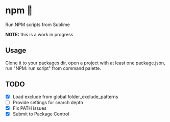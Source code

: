 # npm 🏃

Run NPM scripts from Sublime

**NOTE:** this is a work in progress

## Usage

Clone it to your packages dir, open a project with at least one package.json, run "NPM: run script" from command palette.

## TODO

- [x] Load exclude from global folder_exclude_patterns
- [ ] Provide settings for search depth
- [x] Fix PATH issues
- [x] Submit to Package Control
